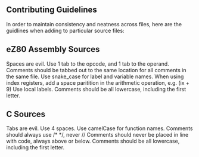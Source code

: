 ## Contributing Guidelines

In order to maintain consistency and neatness across files, here are the guidlines when adding to particular source files:

## eZ80 Assembly Sources

Spaces are evil. Use 1 tab to the opcode, and 1 tab to the operand.
Comments should be tabbed out to the same location for all comments in the same file.
Use snake_case for label and variable names.
When using index registers, add a space paritition in the arithmetic operation, e.g. (ix + 9)
Use local labels.
Comments should be all lowercase, including the first letter.

## C Sources

Tabs are evil. Use 4 spaces.
Use camelCase for function names.
Comments should always use /* */, never //
Comments should never be placed in line with code, always above or below.
Comments should be all lowercase, including the first letter.
